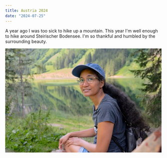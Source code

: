 ```yaml
---
title: Austria 2024
date: "2024-07-25"
---
```


A year ago I was too sick to hike up a mountain. This year I'm well enough to hike around Steirischer Bodensee. I'm so thankful and humbled by the surrounding beauty. 

<img src="/static/img/austria2024.jpg" width="500">

